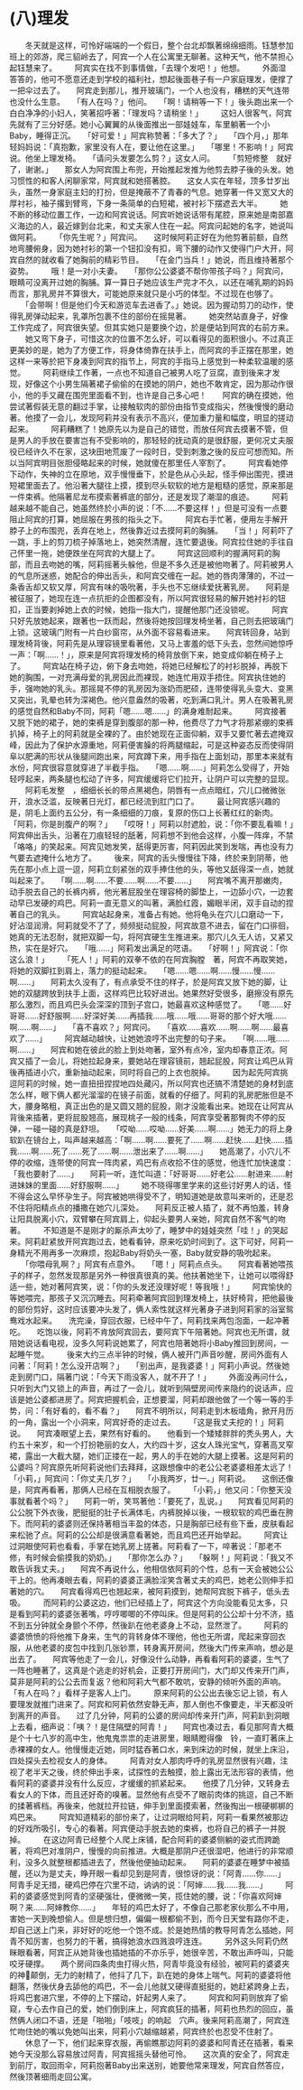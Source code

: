 # (八)理发
　　冬天就是这样，可怜好端端的一个假日，整个台北却飘著绵绵细雨。钰慧参加班上的郊游，爬三貂岭去了，阿宾一个人在公寓里无聊著。这种天气，他不禁担心起钰慧来了。 
　　阿宾实在找不到事情做，「去理个发吧！」他想。 
　　外面湿答答的，他可不愿意还走到学校的福利社，想起後面巷子有一户家庭理发，便撑了一把伞过去了。　　阿宾走到那儿，推开玻璃门，一个人也没有，糟糕的天气连带也没什么生意。　　「有人在吗？」他问。　　「啊！请稍等一下！」後头跑出来一个白白净净的小妇人，笑著招呼著：「理发吗？请稍坐！」 
　　这妇人很客气，阿宾先就有了三分好感。她小心翼翼的从後面推出一部娃娃车，车里躺著一个小Baby，睡得正沉。　　「好可爱！」阿宾称赞著：「多大了？」　　「四个月，」那年轻妈妈说：「真抱歉，家里没有人在，要让他在这里。」　　「哪里！不影响！」阿宾说。他坐上理发椅。　　「请问头发要怎么剪？」这女人问。 
　　「剪短修整　就好了，谢谢。」　　那女人为阿宾围上布兜，开始推起发推为他剪去脖子後的头发。她习惯性的和客人闲聊家常，阿宾就和她搭著腔。　　这女人实在年轻，顶多廿岁出头，虽然一身家庭主妇的打扮，但是掩蔽不了青春的气息。她穿著一件又宽又大的厚衬衫，袖子撂到臂弯，下身一条简单的白短裙，被衬衫下摆遮去大半。 
　　她不断的移动位置工作，一边和阿宾说话。阿宾听她说话带有尾腔，原来她是南部嘉义海边的人，最近嫁到台北来，和丈夫家人住在一起。阿宾问起她的名字，她说叫做阿莉。 
　　「你先生呢？」阿宾问。　　这时候阿莉正好在为他剪著前额，自然地弯腰俯身，因为她衬衫的第一个钮扣没有扣，弯下腰的动作又使得门户大开，阿宾自然的就收看了她胸前的精彩节目。　　「在金门当兵！」她说，而且维持著那个姿势。 
　　哦！是一对小夫妻。　　「那你公公婆婆不帮你带孩子吗？」阿宾问，眼睛可没离开过她的胸脯。算一算日子她应该生产完才不久，以还在哺乳期的妈妈而言，那乳房并不算很大，可能她原来就只是小巧的体型。不过现在也够了。 
　　「会带啊！但是他们今天和游览车去进香了。」她说。因为握动剪刀的动作，使得乳房弹动起来，乳罩所包裹不住的部份在摇晃著。 
　　她突然站直身子，好像工作完成了，阿宾很失望。但其实她只是要换个边，於是便站到阿宾的右前方来。 
　　她又弯下身子，可惜这次的位置不怎么好，可以看得见的面积很小。不过真正更美妙的是，她为了方便工作，将身体倚靠在扶手上，而阿宾的手正摆在那里，她这样一来等於把下身凑到阿宾的指节上，阿宾的手指马上感觉到一种柔软温暖的感觉。 
　　阿莉继续工作著，一点也不知道自己被男人吃了豆腐，直到後来才发现，好像这个小男生隔著裙子偷偷的在摸她的阴户，她也不敢肯定，因为那动作很小，他的手又藏在围兜里面看不到，也许是自己多心吧！　　阿宾的确在摸她，他尝试著假装无意的翻过手掌，让接触软肉的部份由指节变成指尖，然後慢慢的磨动著。他摸了一会儿，发现阿莉并没有表示不高兴，便加重力量和幅度，明显的搓动起来。 
　　阿莉糟糕了！她原先以为是自己的错觉，而放任阿宾去摸著不管，但是男人的手放在要害岂有不受影响的，那轻轻的抚动真的是很舒服，更何况丈夫服役已经许久不在家，这块田地荒废了一段时日，受到刺激之後的反应可想而知。所以当阿宾明目张胆侵略起来的时候，她就傻在那里任人宰割了。 
　　阿宾看她停下动作，失神的立在原地，双手慢慢垂下，於是色从心头起，怪手伸出围兜，摸进短裙里面去了。他沿著大腿往上摸，摸到尽头软软的地方是粗糙的感觉，原来那是一件束裤。他隔著尼龙布摸索著裤底的部分，还是发现了潮湿的痕迹。 
　　阿莉越来越不能自己，她虽然终於小声的说：「不……不要这样！」但是可没有一点要阻止阿宾的打算，她屈服在男孩的指头之下。 
　　阿宾右手忙著，便用左手解开脖子上的布围兜，丢弃在地上，然後靠近过去摸阿莉的胸脯。　　「当！」阿莉吓了一跳，手上的剪刀梳子掉落地上，她突然清醒，连忙要退後。阿宾拉住她的手往自己怀里一拖，她便跌坐在阿宾的大腿上了。 
　　阿宾这回顺利的握满阿莉的胸部，而且去吻她的嘴，阿莉摇著头躲他，但是不多久还是被他吻著了。阿莉被男人的气息所迷惑，她配合的伸出舌头，和阿宾交缠在一起。她的唇肉薄薄的，不过一条香舌却又软又厚，阿宾有味的吸吮著，手头也不忘继续爱抚著乳房。　　阿莉是被征服了，她现在连一点抗拒的企图都没有，所以阿宾很轻易的解开她衬衫的钮扣，正当要剥掉她上衣的时候，她指一指大门，提醒他那门还没锁呢。 
　　阿宾只好先放她起来，跟著也一跃而起，然後将她按回理发椅坐著，自己则去把玻璃门上锁。这玻璃门附有一片白纱窗帘，从外面不容易看进来。　　阿宾转回身，站到理发椅背後，阿莉先是从理容镜里看著他，又马上害羞的低下头去，忽然间她惊呼一声：「啊……！」，原来是阿宾将理发椅的椅背放倒下来，她变成仰躺在椅子上了。 
　　阿宾站在椅子边，俯下身去吻她，将她已经解松了的衬衫脱掉，再脱下她的胸围，一对充满母爱的乳房因此而裸现，她连忙用双手捂住。阿宾执住她的手，强吻她的乳头。那摇晃不停的乳房因为涨奶而肥硕，连带使得乳头变大、变黑又突出，乳晕也转为深褐色。他兴意盎然的吸著，吃到满口乳汁。男人在吸著乳房的感觉自然和Baby不同，阿莉「嗯……嗯……」的满身难耐起来。 
　　阿宾接著又脱下她的裙子，她的束裤是穿到腹部的那一种，他费尽了力气才将那紧绷的束裤扒掉，椅子上的阿莉就是全裸的了。由於她现在正面仰躺，双手又要忙著去遮掩双峰，因此为了保护水源重地，阿莉便害臊的将两腿缩起，可是这种姿态反而使得阴阜以肥满的形状从後腿间跑出来，阿宾蹲下来，用手指在上面划动，那里本来就有水份，阿宾很容意就穿进了半截手指。　　「嗯……啊……」阿莉怎么受得了，开始轻哼起来，两条腿也松动了许多，阿宾缓缓将它们拉开，让阴户可以完整的显现。 
　　阿莉毛发整　，细细长长的带点黑褐色，阴唇有一点点暗红，穴儿口微微张开，浪水泛滥，反映著日光灯，都已经流到肛门口了。 
　　最让阿宾感兴趣的是，阴毛上面约五公分，有一条细细的刀痕，复原的伤口上长著红红的新肉。　　「阿莉，你是剖腹产的啊？」　　「哎呀！」阿莉以肘遮脸，说：「你不要乱看嘛！」　　阿宾伸出舌头，沿著在刀痕轻轻的舐著，阿莉想不到他会这样，小腹一阵痒，不禁「咯咯」的笑起来。阿宾见她发笑，舐得更厉害，阿莉因此笑到发喘，再也没有力气要去遮掩什么地方了。 
　　後来，阿宾的舌头慢慢往下降，终於来到阴蒂，他先在那小点上逗一逗，阿莉立刻紧张的双手捧住他的头，等他又舐得深一点，她就叫起来了。　　「啊……啊……不要……啊……不要……」　　阿宾嘴不离开那嫩肉，动手脱去自己的长裤内裤，他光著屁股坐在理容椅的脚垫上，一边舔小穴，一边套动早已发硬的鸡巴。阿莉一直无意义的叫著，满脸红霞，媚眼半闭，双手自动的捏著自己的乳头。 
　　阿宾站起身来，准备占有她。他将龟头在穴儿口磨动一下，好沾湿润滑。阿莉就受不了了，频频挺动屁股，阿宾故意不进去，留在门口徘徊，她真的无法忍耐，就把双脚一勾，将阿宾硬生生推进来。那穴儿久无人访，又紧又热，实在是好穴。　　「哦……」阿莉发出满足的呓语。　　「好啊！」阿宾说：「你这么浪！」 
　　「死人！」阿莉的双拳不依的在阿宾胸膛　著，阿宾不再取笑她，将她的双脚扛到肩上，落力的挺动起来。　　「嗯……嗯……啊……慢……慢……啊……」　　阿莉太久没有了，有点承受不住的样子，於是阿宾又放下她的脚，让她的双腿跨放到扶手上面，这样鸡巴比较好进出。她果然好受很多，磨擦没有原先那么激烈，而且鸡巴头会深深的顶到子宫口，她最喜欢这种感觉了。　　「嗯……好哥哥……好舒服啊……好深好美……再插我……哦……哦……哥哥的那个好大哦……啊……啊……」　　「喜不喜欢？」阿宾问。　　「喜欢……喜欢……啊……啊……最喜欢了……」 
　　阿宾越动越快，让她她浪哼不出完整的句子来。　　「啊……哦……啊……」　　阿宾和她在彼此的脸上到处吻著，室外有点冷，室内却春意正浓。阿宾又插了一会儿，将她拉起身来，要她站在理容镜前，翘起屁股，阿宾让鸡巴从背後再插进小穴，重新抽动起来，同时将自己的上衣也脱掉。 
　　因为起先阿宾挑逗阿莉的时候，她一直扭扭捏捏地四处藏闪，所以阿宾也还搞不清楚她的身材到底怎么样，眼下俩人都光溜溜的在镜子前面，就看的仔细了。阿莉的乳房肥胀但是不大，腰身略粗，真正出色的是又圆又翘的屁股，刚才没能看出来。她现在让阿宾从背後来插著，更将屁股翘高，展现桃子一般的线条，阿宾享受著那臀肉不停的反弹，一碰一碰的真是舒坦。　　「哎呦……哎呦……好美……啊……」她无力的将上身软趴在镜台上，叫声越来越高：「啊……啊……要死了……啊……赶快……赶快……插我……啊……死了……死了……啊……泄出来了……啊……」　　她高潮了，小穴儿不停的收缩，连带使的阿宾一阵肉紧，鸡巴有点收拾不住的感觉，他连忙加快速度：「我也要射了……」　　阿莉一听，连忙叫道：「好哥哥……好老公……射进来……射进妹妹的里面……好舒服啊……」 
　　她不晓得哪里学来的这些讨好男人的话，怪不得会这么早怀孕生子。阿宾被她哄得受不了，明知道她是故意叫来听的，还是忍不住将阳精点点的播撒在她穴儿深处。　　阿莉反正被人插了，就不再怕羞，转身让阳具脱离小穴，双臂攀在阿宾肩上，仰起头要男人亲她，阿宾自然不客气的吻著。 
　　不知道是不是刚才的厮杀声太吵了，睡梦中的娃娃突然「哇！」的哭起来。阿莉赶紧放开阿宾跑过去，她看看钟，原来吃奶时间到了。这下可好，阿莉一身精光不用再多一次麻烦，抱起Baby将奶头一塞，Baby就安静的吸吮起来。 
　　「你喂母乳啊？」阿宾有点意外。　　「嗯！」阿莉点点头。　　阿宾看著她喂孩子的样子，忽然发现那是另外一种很真很真的美。他扶著她坐下，让她可以喂得舒适一些，她对著阿宾笑，说：「你的头发还没理好呢！等我哦！」 
　　阿宾愉快的等她喂完，那孩子又沉沉睡去。阿莉牵著阿宾回到理发椅上，扶好椅背，把他最後的部份剪好，这时应该要冲头发了，俩人索性就这样光著身子进到阿莉家的浴室鸳鸯戏水起来。　　洗完澡，穿回衣服，已经中午了，阿莉找来两包泡面，一起冲著吃。　　吃饱以後，阿莉不肯放阿宾回去，要阿宾下午陪著她。阿宾也无所谓，就陪她说话看电视，没多久阿莉说她累了，阿宾也陪著她将小Baby推回到房间，一起睡午觉。 
　　後来大约三点半钟的时候，俩人被开门声音吵醒，房间外面有人问著：「阿莉！怎么没开店啊？」　　「别出声，是我婆婆！」阿莉小声说。然後她走到房门口，隔著门说：「今天下雨没客人，就不开了！」 
　　外面没再问什么，只听到大门又锁上的声音，再过了一会儿，就听到隔壁房间传来隐约的说话声，应该是她公婆都进房了。阿宾把握机会，正想要溜，阿莉却跟他做了一个等一等的手势，问：「有好看的，看不看？」　　阿宾不明所以，阿莉走到木板墙角，掀开月历的一角，露出一个小洞来，阿宾好奇的走过去。 
　　「这是我丈夫挖的！」阿莉说。　　阿宾凑眼望上去，果然有好看的。　　他看到一个矮矮胖胖的秃头男人，大约五十来岁，和一个打扮艳丽的女人，大约四十岁，这女人珠光宝气，穿著高叉窄裙，露出一大截大腿，她们正搂在一起，男人的手在她的大腿上摸著。这是阿莉的公婆吗？阿宾原先听阿莉说他们去拜拜，这跟想像中的老公公老婆婆相差太远了！　　「小莉，」阿宾问：「你丈夫几岁？」　　「小我两岁，廿一。」阿莉说。　　这倒还像是，阿宾再看著，那俩人已经在互相脱衣服了。 
　　「小莉，」他又问：「你整天没事就看著个吗？」　　阿莉一听，笑骂著他：「要死了，乱说。」　　阿宾看见阿莉的公公脱下外衣後，肥挺挺的肚子长满体毛，内裤脱掉以後，一根软软的鸡巴垂在胯下。而阿莉的婆婆则还保持著相当丰盈的体态，只是胸部已经有些下垂，皮肤看起来松驰了点。阿莉的公公却是很满意看著她，而且鸡巴还开始举起。 
　　阿宾让过洞眼使阿莉也看看，手掌在她乳房上搓著。阿莉看了一下，啐著说：「那老不修，有时候会偷摸我的奶奶。」　　「那你怎么办？」　　「躲啊！」阿莉说：「我又不敢告诉我丈夫。」　　阿宾不再说什么，他相信依阿莉的个性，总有一天会被她公公干上的。他再凑眼去看，阿莉的婆婆正满脸淫笑含著丈夫的鸡巴，她老公则伸手扣著她的穴。　　阿宾看得鸡巴也翘起来，被阿莉摸到，她帮阿宾脱下裤子，低头去吸。 
　　而阿莉的公婆这边，他们已经插上了，阿宾这个方向没能看见太多，只是看到阿莉的婆婆张著嘴，哼哼唧唧的不停叫床。但是阿莉的公公却十分不济，插不到五分钟就全身颤个不停，然後趴在他老婆身上不动，显然泄了。 
　　阿莉的婆婆愤愤的将他推下身来，生气的背转身体不理他，他也无所谓，爬起来穿回衣服，从他老婆的皮包中找到几张钞票，转身离开房间，然後大门传来声响，想必是出去了。　　阿宾等他走了一会儿，好像没什么动静，再看看阿莉的婆婆，生气了一阵也睡著了，这真是个逃走的好机会，正要打开房间门，大门却又传来开门声，莫非是阿莉的公公去而复返？他和阿莉大气都不敢吭，安静的倾听外面的声响。　　「有人在吗？」看样子是客人上门。 
　　原来阿莉的公公出去後忘记上锁，有人要理发就推门进来了。阿宾和阿莉依然安静无声，那人倒也不像要走，半天都没听到离开的声音。　　过了几分钟，阿莉的公婆的房间却传来开门声，阿莉趴到洞眼上去看，细声说：「咦？！是住隔壁的阿青！」　　阿宾也凑过去，看见那阿青大概是个十七八岁的高中生，他鬼鬼祟祟的走进房里，眼睛瞪得像　铃，一直盯著床上赤裸裸的女人。他慢慢走近她，同时猛吞著口水，来到床边的时候，就坐上床沿，四处探头去检视女人的身体。 
　　阿青对女人那肉呼呼的乳房显然很有兴趣，注视了老半天之後，终於伸出手来，试探性的去触摸，脸上露出无法形容的表情，他看阿莉的婆婆并没有什么反应，才缓缓的抓紧起来。　　他摸了几分钟，又转身去看女人的下体，而且还好奇的嗅著。显然他有点受不了眼前肉体的挑逗，自己不断的揉著裤档。再後来，他就拉开拉链，伸手到里面摸索著，然後掏出一根硬梆梆的鸡巴来。 
　　阿宾知道精彩的部份来了，让过洞眼给阿莉，阿莉一看果然被那边的好戏所吸引，专心的看著。阿宾便动手脱去她的束裤，也将自己的裤子一并脱掉。 
　　在这边阿青已经整个人爬上床铺，配合阿莉的婆婆侧躺的姿式而跨跪著，将鸡巴对准阴户，慢慢的向前推进。大概是那阴户还很湿吧，他进行的非常顺利，没多久就整根都插进去了，然後他便抽动起来。　　阿莉的婆婆在睡梦中被插醒，还以为是丈夫，睁开眼一看却见到是阿青，很惊讶的说：「阿青……你……」　　阿青手足无措，硬鸡巴停在穴里不动，讷讷的说：「阿婶……我……我……」 
　　阿莉的婆婆感觉到阿青的坚硬强壮，便微微一笑，揽住她的腰，说：「你喜欢阿婶啊？来……阿婶教你……」　　年轻的鸡巴太好了，不像自己那老家伙那么不中用，害她一天到晚想偷人。但是想归想，偏偏一根都偷不到，而今日天堂有路你不走，却自己送上门来，非好好的吃他一个饱不成。於是她热情的教导阿青怎么插她，阿青不知厉害，也努力的干著，搞得她浪水四溅浪哼连连。 
　　另外这头阿莉仍然眯眼看著，阿宾正从她背後也插她插的不亦乐乎，她很辛苦，不敢出声呼叫，只能咬牙硬撑。　　两个房间四条肉虫打得火热，阿青毕竟没有经验，被阿莉的婆婆夹的神颠倒，无力的射精了，他抖了几下，趴在她的身体上喘气。阿莉的婆婆将他翻落，然後伏身去舔他的鸡巴，不一会儿他就又硬得直挺挺的，她赶紧跨身上去，将鸡巴套进穴里，不停的上下摆动，奸起男人来了。 
　　阿宾和阿莉则放弃了偷窥，专心去作自己的爱，她们倒到床上，阿宾疯狂的插著，阿莉也热烈的回应，虽然俩人闭口不语，还是「啪啪」「吱吱」的响起　穴声。後来阿莉高潮了，阿宾连忙吻住她的嘴以免她叫出来，阿莉小穴越缩越紧，阿宾终於也忍受不住射了。 
　　休息了一下，他们起来穿衣服，再偷瞧那边阿莉的婆婆和阿青还在插著，看来她今天没那么容易放过阿青，阿宾摇摇头替他可怜。　　这次真的安全了，阿宾走到前厅，取回雨伞，阿莉抱著Baby出来送别，她要他常来理发，阿宾自然答应，然後顶著细雨走回公寓。 
